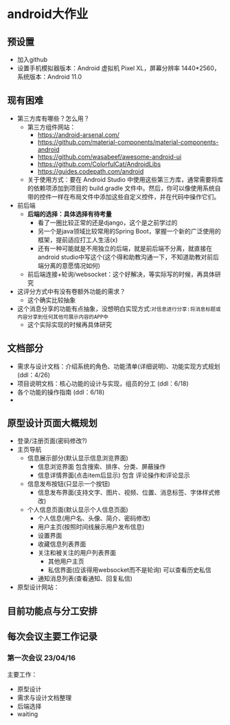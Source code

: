 # android大作业

## 预设置
- 加入github
- 设置手机模拟器版本：Android 虚拟机 Pixel XL，屏幕分辨率 1440*2560，系统版本：Android 11.0

## 现有困难
- 第三方库有哪些？怎么用？
  - 第三方组件网站：
    - https://android-arsenal.com/
    - https://github.com/material-components/material-components-android
    - https://github.com/wasabeef/awesome-android-ui
    - https://github.com/ColorfulCat/AndroidLibs
    - https://guides.codepath.com/android
  - 关于使用方式：要在 Android Studio 中使用这些第三方库，通常需要将库的依赖项添加到项目的 build.gradle 文件中。然后，你可以像使用系统自带的控件一样在布局文件中添加这些自定义控件，并在代码中操作它们。
- 前后端
  - **后端的选择：具体选择有待考量**
    - 看了一圈比较正常的还是django，这个是之前学过的
    - 另一个是java领域比较常用的Spring Boot，掌握一个新的广泛使用的框架，提前适应打工人生活(x)
    - 还有一种可能就是不用独立的后端，就是前后端不分离，就直接在android studio中写这个(这个得和助教沟通一下，不知道助教对前后端分离的意愿情况如何)
  - 前后端连接+轮询/websocket：这个好解决，等实际写的时候，再具体研究
- 这评分方式中有没有卷额外功能的需求？
  - 这个确实比较抽象
- 这个消息分享的功能有点抽象，没想明白实现方式:`对信息进行分享:将消息标题或内容分享到任何其他可展示内容的APP中`
  - 这个实际实现的时候再具体研究

## 文档部分
- 需求与设计文档：介绍系统的角色、功能清单(详细说明)、功能实现方式规划 (ddl：4/26)
- 项目说明文档：核心功能的设计与实现，组员的分工  (ddl：6/18)
- 各个功能的操作指南 (ddl：6/18)
- 
## 原型设计页面大概规划
- 登录/注册页面(密码修改?)
- 主页导航
  - 信息展示部分(默认显示信息浏览界面)
    - 信息浏览界面 包含搜索、排序、分类、屏蔽操作 
    - 信息详情界面(点击item后显示) 包含 评论操作和评论显示
  - 信息发布按钮(只显示一个按钮)
    - 信息发布界面(支持文字、图片、视频、位置、消息标签、字体样式修改)
  - 个人信息页面(默认显示个人信息页面)
    - 个人信息(用户名、头像、简介、密码修改)
    - 用户主页(按照时间线展示用户发布信息)
    - 设置界面
    - 收藏信息列表界面
    - 关注和被关注的用户列表界面
      - 其他用户主页
      - 私信界面(应该得用websocket而不是轮询) 可以查看历史私信
    - 通知消息列表(查看通知、回复私信)
- 原型设计网站：

## 目前功能点与分工安排


## 每次会议主要工作记录

### 第一次会议 23/04/16
主要工作：
- 原型设计
- 需求与设计文档整理
- 后端选择
- waiting
